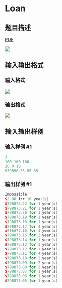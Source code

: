 # Loan

## 题目描述

[problemUrl]: https://uva.onlinejudge.org/index.php?option=com_onlinejudge&Itemid=8&category=13&page=show_problem&problem=1084

[PDF](https://uva.onlinejudge.org/external/101/p10143.pdf)

![](https://cdn.luogu.com.cn/upload/vjudge_pic/UVA10143/b1e85edc4bf11d71e8919365de1b608cb8a0bfbb.png)

## 输入输出格式

### 输入格式

![](https://cdn.luogu.com.cn/upload/vjudge_pic/UVA10143/f37e85e6f9a71268445e0ae6dd84f6b0fdedf1d1.png)

### 输出格式

![](https://cdn.luogu.com.cn/upload/vjudge_pic/UVA10143/f86ec2579908857f7c9a7ef2be2bc06a87a08603.png)

## 输入输出样例

### 输入样例 #1

```cpp
3
100 100 100
20 0 10
939850.83 85 35
```


### 输出样例 #1

```cpp
Impossible
$2.00 for 10 year(s)
$798873.22 for 1 year(s)
$798873.21 for 1 year(s)
$798873.20 for 1 year(s)
$798873.19 for 1 year(s)
$798873.18 for 1 year(s)
$798873.17 for 4 year(s)
$798873.16 for 1 year(s)
$798873.15 for 2 year(s)
$798873.14 for 1 year(s)
$798873.13 for 3 year(s)
$798873.12 for 1 year(s)
$798873.11 for 4 year(s)
$798873.10 for 2 year(s)
$798873.09 for 7 year(s)
$798873.08 for 2 year(s)
$798873.07 for 1 year(s)
$798873.06 for 1 year(s)
$798873.05 for 1 year(s)
```


